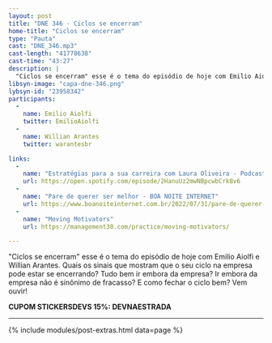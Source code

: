 ```yaml
---
layout: post
title: "DNE 346 - Ciclos se encerram"
home-title: "Ciclos se encerram"
type: "Pauta"
cast: "DNE_346.mp3"
cast-length: "41778638"
cast-time: "43:27"
description: |
  "Ciclos se encerram" esse é o tema do episódio de hoje com Emilio Aiolfi e Willian Arantes. Quais os sinais que mostram que o seu ciclo na empresa pode estar se encerrando? Tudo bem ir embora da empresa? Ir embora da empresa não é sinônimo de fracasso? E como fechar o ciclo bem? Vem ouvir!
libsyn-image: "capa-dne-346.png"
lybsyn-id: "23958342"
participants:
  -
    name: Emilio Aiolfi
    twitter: EmilioAiolfi
  -
    name: Willian Arantes
    twitter: warantesbr

links:
  -
    name: "Estratégias para a sua carreira com Laura Oliveira - Podcast Agile Girls"
    url: https://open.spotify.com/episode/2HanuUz2mwNBpcwbCrk8v6
  -
    name: "Pare de querer ser melhor - BOA NOITE INTERNET"
    url: https://www.boanoiteinternet.com.br/2022/07/31/pare-de-querer-ser-melhor/
  -
    name: "Moving Motivators"
    url: https://management30.com/practice/moving-motivators/

---
```


"Ciclos se encerram" esse é o tema do episódio de hoje com Emilio Aiolfi e Willian Arantes. Quais os sinais que mostram que o seu ciclo na empresa pode estar se encerrando? Tudo bem ir embora da empresa? Ir embora da empresa não é sinônimo de fracasso? E como fechar o ciclo bem? Vem ouvir!

<strong>CUPOM STICKERSDEVS 15%: DEVNAESTRADA</strong>

---

{% include modules/post-extras.html data=page %}
